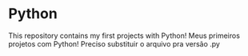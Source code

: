 # Python
This repository contains my first projects with Python!
Meus primeiros projetos com Python!
Preciso substituir o arquivo pra versão .py
